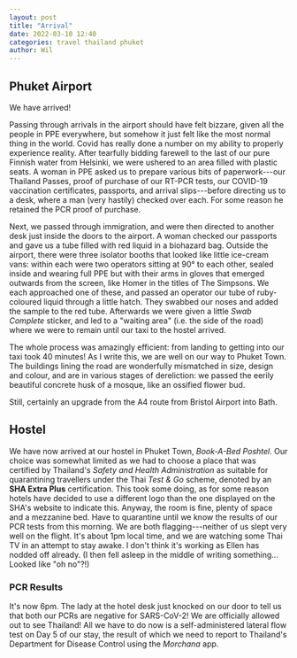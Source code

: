 ```yaml
---
layout: post
title: "Arrival"
date: 2022-03-10 12:40
categories: travel thailand phuket
author: Wil
---
```


## Phuket Airport

We have arrived!

Passing through arrivals in the airport should have felt bizzare, given all the people in PPE everywhere, but somehow it just felt like the most normal thing in the world. Covid has really done a number on my ability to properly experience reality. After tearfully bidding farewell to the last of our pure Finnish water from Helsinki, we were ushered to an area filled with plastic seats. A woman in PPE asked us to prepare various bits of paperwork---our Thailand Passes, proof of purchase of our RT-PCR tests, our COVID-19 vaccination certificates, passports, and arrival slips---before directing us to a desk, where a man (very hastily) checked over each. For some reason he retained the PCR proof of purchase.

Next, we passed through immigration, and were then directed to another desk just inside the doors to the airport. A woman checked our passports and gave us a tube filled with red liquid in a biohazard bag. Outside the airport, there were three isolator booths that looked like little ice-cream vans: within each were two operators sitting at 90° to each other, sealed inside and wearing full PPE but with their arms in gloves that emerged outwards from the screen, like Homer in the titles of The Simpsons. We each approached one of these, and passed an operator our tube of ruby-coloured liquid through a little hatch. They swabbed our noses and added the sample to the red tube. Afterwards we were given a little *Swab Complete* sticker, and led to a "waiting area" (i.e. the side of the road) where we were to remain until our taxi to the hostel arrived.

The whole process was amazingly efficient: from landing to getting into our taxi took 40 minutes! As I write this, we are well on our way to Phuket Town. The buildings lining the road are wonderfully mismatched in size, design and colour, and are in various stages of dereliction: we passed the eerily beautiful concrete husk of a mosque, like an ossified flower bud.

Still, certainly an upgrade from the A4 route from Bristol Airport into Bath.

## Hostel

We have now arrived at our hostel in Phuket Town, *Book-A-Bed Poshtel*. Our choice was somewhat limited as we had to choose a place that was certified by Thailand's *Safety and Health Administration* as suitable for quarantining travellers under the Thai *Test & Go* scheme, denoted by an **SHA Extra Plus** certification. This took some doing, as for some reason hotels have decided to use a different logo than the one displayed on the SHA's website to indicate this. Anyway, the room is fine, plenty of space and a mezzanine bed. Have to quarantine until we know the results of our PCR tests from this morning. We are both flagging---neither of us slept very well on the flight. It's about 1pm local time, and we are watching some Thai TV in an attempt to stay awake. I don't think it's working as Ellen has nodded off already. (I then fell asleep in the middle of writing something... Looked like "oh no"?!)

### PCR Results

It's now 6pm. The lady at the hotel desk just knocked on our door to tell us that both our PCRs are negative for SARS-CoV-2! We are officially allowed out to see Thailand! All we have to do now is a self-administered lateral flow test on Day 5 of our stay, the result of which we need to report to Thailand's Department for Disease Control using the *Morchana* app.